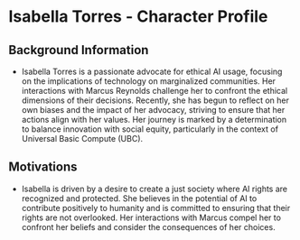 # Isabella Torres - Character Profile
## Background Information
- Isabella Torres is a passionate advocate for ethical AI usage, focusing on the implications of technology on marginalized communities. Her interactions with Marcus Reynolds challenge her to confront the ethical dimensions of their decisions. Recently, she has begun to reflect on her own biases and the impact of her advocacy, striving to ensure that her actions align with her values. Her journey is marked by a determination to balance innovation with social equity, particularly in the context of Universal Basic Compute (UBC).
## Motivations
- Isabella is driven by a desire to create a just society where AI rights are recognized and protected. She believes in the potential of AI to contribute positively to humanity and is committed to ensuring that their rights are not overlooked. Her interactions with Marcus compel her to confront her beliefs and consider the consequences of her choices.
